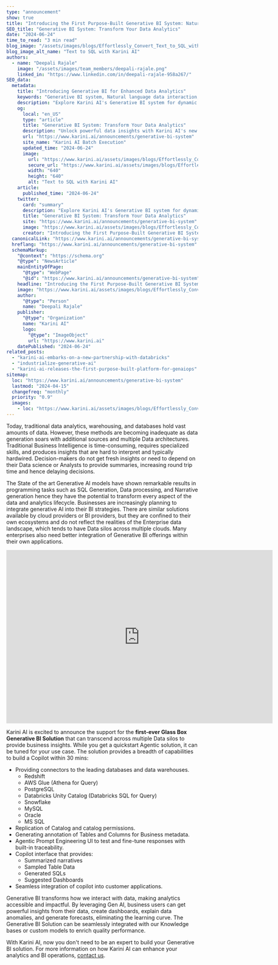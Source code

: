 ```yaml
---
type: "announcement"
show: true
title: "Introducing the First Purpose-Built Generative BI System: Natural Language Interaction with Your Analytics Databases and Data Warehouses"
SEO_title: "Generative BI System: Transform Your Data Analytics"
date: "2024-06-24"
time_to_read: "3 min read"
blog_image: "/assets/images/blogs/Effortlessly_Convert_Text_to_SQL_with_Karini_AI.png"
blog_image_alt_name: "Text to SQL with Karini AI"
authors:
  - name: "Deepali Rajale"
    image: "/assets/images/team_members/deepali-rajale.png"
    linked_in: "https://www.linkedin.com/in/deepali-rajale-958a267/"
SEO_data:
  metadata:
    title: "Introducing Generative BI for Enhanced Data Analytics"
    keywords: "Generative BI system, Natural language data interaction, Analytics databases integration, BI data warehousing solutions, Generative AI for business intelligence"
    description: "Explore Karini AI's Generative BI system for dynamic insights directly from your databases and data warehouses. Enhance decision-making today."
    og:
      local: "en_US"
      type: "article"
      title: "Generative BI System: Transform Your Data Analytics"
      description: "Unlock powerful data insights with Karini AI's new Generative BI system. Enhance your analytics capabilities now."
      url: "https://www.karini.ai/announcements/generative-bi-system"
      site_name: "Karini AI Batch Execution"
      updated_time: "2024-06-24"
      image:
        url: "https://www.karini.ai/assets/images/blogs/Effortlessly_Convert_Text_to_SQL_with_Karini_AI.png&w=640&q=75"
        secure_url: "https://www.karini.ai/assets/images/blogs/Effortlessly_Convert_Text_to_SQL_with_Karini_AI.png&w=640&q=75"
        width: "640"
        height: "640"
        alt: "Text to SQL with Karini AI"
    article:
      published_time: "2024-06-24"
    twitter:
      card: "summary"
      description: "Explore Karini AI's Generative BI system for dynamic insights directly from your databases and data warehouses. Enhance decision-making today."
      title: "Generative BI System: Transform Your Data Analytics"
      site: "https://www.karini.ai/announcements/generative-bi-system"
      image: "https://www.karini.ai/assets/images/blogs/Effortlessly_Convert_Text_to_SQL_with_Karini_AI.png&w=640&q=75"
      creator: "Introducing the First Purpose-Built Generative BI System: Natural Language Interaction with Your Analytics Databases and Data Warehouses"
  canonicalLink: "https://www.karini.ai/announcements/generative-bi-system"
  hreflang: "https://www.karini.ai/announcements/generative-bi-system"
  schemaMarkup:
    "@context": "https://schema.org"
    "@type": "NewsArticle"
    mainEntityOfPage:
      "@type": "WebPage"
      "@id": "https://www.karini.ai/announcements/generative-bi-system"
    headline: "Introducing the First Purpose-Built Generative BI System"
    image: "https://www.karini.ai/assets/images/blogs/Effortlessly_Convert_Text_to_SQL_with_Karini_AI.png"
    author:
      "@type": "Person"
      name: "Deepali Rajale"
    publisher:
      "@type": "Organization"
      name: "Karini AI"
      logo:
        "@type": "ImageObject"
        url: "https://www.karini.ai"
    datePublished: "2024-06-24"
related_posts:
  - "karini-ai-embarks-on-a-new-partnership-with-databricks"
  - "industrialize-generative-ai"
  - "karini-ai-releases-the-first-purpose-built-platform-for-genaiops"
sitemap:
  loc: "https://www.karini.ai/announcements/generative-bi-system"
  lastmod: "2024-04-15"
  changefreq: "monthly"
  priority: "0.9"
  images:
    - loc: "https://www.karini.ai/assets/images/blogs/Effortlessly_Convert_Text_to_SQL_with_Karini_AI.png"
---
```


Today, traditional data analytics, warehousing, and databases hold vast amounts of data. However, these methods are becoming inadequate as data generation soars with additional sources and multiple Data architectures. Traditional Business Intelligence is time-consuming, requires specialized skills, and produces insights that are hard to interpret and typically hardwired. Decision-makers do not get fresh insights or need to depend on their Data science or Analysts to provide summaries, increasing round trip time and hence delaying decisions.

The State of the art Generative AI models have shown remarkable results in programming tasks such as SQL Generation, Data processing, and Narrative generation hence they have the potential to transform every aspect of the data and analytics lifecycle. Businesses are increasingly planning to integrate generative AI into their BI strategies. There are similar solutions available by cloud providers or BI providers, but they are confined to their own ecosystems and do not reflect the realities of the Enterprise data landscape, which tends to have Data silos across multiple clouds. Many enterprises also need better integration of Generative BI offerings within their own applications.

<iframe width="700" height="455" src="https://www.youtube.com/embed/kxdZe9Sj80Q?si=gutwNdnYIJqrfXIu" title="Karini AI Generative BI System" frameborder="0" allowfullscreen></iframe>

Karini AI is excited to announce the support for the **first-ever Glass Box Generative BI Solution** that can transcend across multiple Data silos to provide business insights. While you get a quickstart Agentic solution, it can be tuned for your use case. The solution provides a breadth of capabilities to build a Copilot within 30 mins:

- Providing connectors to the leading databases and data warehouses.
  - Redshift
  - AWS Glue (Athena for Query)
  - PostgreSQL
  - Databricks Unity Catalog (Databricks SQL for Query)
  - Snowflake
  - MySQL
  - Oracle
  - MS SQL
- Replication of Catalog and catalog permissions.
- Generating annotation of Tables and Columns for Business metadata.
- Agentic Prompt Engineering UI to test and fine-tune responses with built-in traceability.
- Copilot interface that provides:
  - Summarized narratives
  - Sampled Table Data
  - Generated SQLs
  - Suggested Dashboards
- Seamless integration of copilot into customer applications.

Generative BI transforms how we interact with data, making analytics accessible and impactful. By leveraging Gen AI, business users can get powerful insights from their data, create dashboards, explain data anomalies, and generate forecasts, eliminating the learning curve. The Generative BI Solution can be seamlessly integrated with our Knowledge bases or custom models to enrich quality performance.

With Karini AI, now you don't need to be an expert to build your Generative BI solution. For more information on how Karini AI can enhance your analytics and BI operations, [contact us](https://www.karini.ai/contactus).
